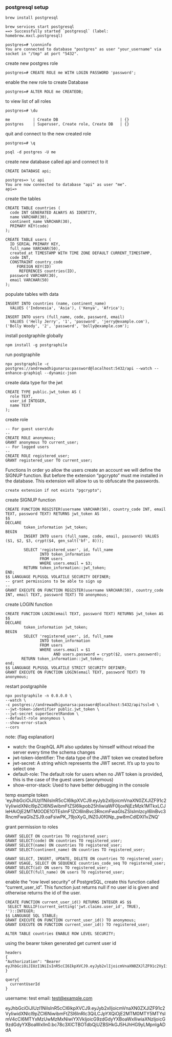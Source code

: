 ### postgresql setup

```
brew install postgresql
```


```
brew services start postgresql
==> Successfully started `postgresql` (label: homebrew.mxcl.postgresql)
```

```
postgres=# \conninfo
You are connected to database "postgres" as user "your_username" via socket in "/tmp" at port "5432".
```

create new postgres role

```
postgres=# CREATE ROLE me WITH LOGIN PASSWORD 'password';
```

enable the new role to create Database
```
postgres=# ALTER ROLE me CREATEDB;

```


to view list of all roles

```
postgres=# \du

me          | Create DB                           | {}
postgres    | Superuser, Create role, Create DB   | {}
```

quit and connect to the new created role

```
postgres=# \q

psql -d postgres -U me
```


create new database called api and connect to it 

```
CREATE DATABASE api;

postgres=> \c api
You are now connected to database "api" as user "me".
api=>
```

create the tables


```
CREATE TABLE countries (
  code INT GENERATED ALWAYS AS IDENTITY,
  name VARCHAR(30),
  continent_name VARCHAR(30),
  PRIMARY KEY(code)
);

CREATE TABLE users (
  ID SERIAL PRIMARY KEY,
  full_name VARCHAR(50),
  created_at TIMESTAMP WITH TIME ZONE DEFAULT CURRENT_TIMESTAMP,
  code INT,  
  CONSTRAINT country_code
     FOREIGN KEY(ID)
  	  REFERENCES countries(ID),
  password VARCHAR(30),
  email VARCHAR(50)
);
```

populate tables with data

```
INSERT INTO countries (name, continent_name)
  VALUES ('Indonesia', 'Asia'), ('Kenya', 'Africa');

INSERT INTO users (full_name, code, password, email)
  VALUES ('Helly Jerry', '1', 'password', 'jerry@example.com'), ('Bolly Woody', '2', 'password', 'bolly@example.com');

```

install postgraphile globally

```
npm install -g postgraphile
```

run postgraphile

```
npx postgraphile -c postgres://andrewadhigunarsa:password@localhost:5432/api --watch --enhance-graphiql --dynamic-json
```


create data type for the jwt

```
CREATE TYPE public.jwt_token AS (
  role TEXT,
  user_id INTEGER,
  name TEXT
);
```

create role 

```
-- For guest users\du
--
CREATE ROLE anonymous;
GRANT anonymous TO current_user;
-- For logged users
--
CREATE ROLE registered_user;
GRANT registered_user TO current_user;

```

Functions
In order yo allow the users create an account we will define the SIGNUP function.
But before the extension “pgcrypto” must me installed in the database. This extension will allow to us to obfuscate the passwords.

```
create extension if not exists "pgcrypto";
```

create SIGNUP function

```
CREATE FUNCTION REGISTER(username VARCHAR(50), country_code INT, email TEXT, password TEXT) RETURNS jwt_token AS
$$
DECLARE
        token_information jwt_token;
BEGIN      
        INSERT INTO users (full_name, code, email, password) VALUES ($1, $2, $3, crypt($4, gen_salt('bf', 8)));
        
        SELECT 'registered_user', id, full_name
               INTO token_information
               FROM users
               WHERE users.email = $3;
        RETURN token_information::jwt_token;
END;
$$ LANGUAGE PLPGSQL VOLATILE SECURITY DEFINER;
-- grant permissions to be able to sign up
--
GRANT EXECUTE ON FUNCTION REGISTER(username VARCHAR(50), country_code INT, email TEXT, password TEXT) TO anonymous;
```

create LOGIN function

```
CREATE FUNCTION LOGIN(email TEXT, password TEXT) RETURNS jwt_token AS
$$
DECLARE
        token_information jwt_token;
BEGIN
        SELECT 'registered_user', id, full_name
               INTO token_information
               FROM users
               WHERE users.email = $1
                     AND users.password = crypt($2, users.password);
       RETURN token_information::jwt_token;
end;
$$ LANGUAGE PLPGSQL VOLATILE STRICT SECURITY DEFINER;
GRANT EXECUTE ON FUNCTION LOGIN(email TEXT, password TEXT) TO anonymous;
```

restart postgraphile

```
npx postgraphile -n 0.0.0.0 \
--watch \
-c postgres://andrewadhigunarsa:password@localhost:5432/api?ssl=0 \
--jwt-token-identifier public.jwt_token \
--jwt-secret superSecretRandom \
--default-role anonymous \
--show-error-stack
--cors
```

note: (flag explanation)
- watch: the GraphQL API also updates by himself without reload the server every time the schema changes
- jwt-token-identifier: The data type of the JWT token we created before
- jwt-secret: A string which represents the JWT secret. It’s up to you to select one
- default-role: The default role for users when no JWT token is provided, this is the case of the guest users (anonymous)
- show-error-stack: Used to have better debugging in the console

temp example token
'eyJhbGciOiJIUzI1NiIsInR5cCI6IkpXVCJ9.eyJyb2xlIjoicmVnaXN0ZXJlZF91c2VyIiwidXNlcl9pZCI6NSwibmFtZSI6Ikpob25hIiwiaWF0IjoxNjEzMzk1MTkxLCJleHAiOjE2MTM0ODE1OTEsImF1ZCI6InBvc3RncmFwaGlsZSIsImlzcyI6InBvc3RncmFwaGlsZSJ9.oaFsiwPK_79joXyG_INZ0J0f0Np_pw8mCdlDXI1vZNQ'


grant permission to roles

```
GRANT SELECT ON countries TO registered_user;
GRANT SELECT(code) ON countries TO registered_user;
GRANT SELECT(name) ON countries TO registered_user;
GRANT SELECT(continent_name) ON countries TO registered_user;

GRANT SELECT, INSERT, UPDATE, DELETE ON countries TO registered_user;
GRANT USAGE, SELECT ON SEQUENCE countries_code_seq TO registered_user;
GRANT SELECT(id) ON users TO registered_user;
GRANT SELECT(full_name) ON users TO registered_user;
```

enable the “row level security” of PostgreSQL, create this function called “current_user_id”. This function just returns null if no user id is given and otherwise returns the id of the user.
 
 ```
CREATE FUNCTION current_user_id() RETURNS INTEGER AS $$
  SELECT NULLIF(current_setting('jwt.claims.user_id', TRUE), '')::INTEGER;
$$ LANGUAGE SQL STABLE;
GRANT EXECUTE ON FUNCTION current_user_id() TO anonymous;
GRANT EXECUTE ON FUNCTION current_user_id() TO registered_user;
```

```
ALTER TABLE countries ENABLE ROW LEVEL SECURITY;

```

using the bearer token generated get current user id

```
headers
{
"Authorization": "Bearer eyJhbGciOiJIUzI1NiIsInR5cCI6IkpXVCJ9.eyJyb2xlIjoicmVnaXN0ZXJlZF91c2VyIiwidXNlcl9pZCI6NSwibmFtZSI6Ikpob25hIiwiaWF0IjoxNjEzMzk1MTkxLCJleHAiOjE2MTM0ODE1OTEsImF1ZCI6InBvc3RncmFwaGlsZSIsImlzcyI6InBvc3RncmFwaGlsZSJ9.oaFsiwPK_79joXyG_INZ0J0f0Np_pw8mCdlDXI1vZNQ"
}

query{
  currentUserId
}
```

username: test
email: test@example.com

eyJhbGciOiJIUzI1NiIsInR5cCI6IkpXVCJ9.eyJyb2xlIjoicmVnaXN0ZXJlZF91c2VyIiwidXNlcl9pZCI6NiwibmFtZSI6InRlc3QiLCJpYXQiOjE2MTM0MTY5MTYsImV4cCI6MTYxMzUwMzMxNiwiYXVkIjoicG9zdGdyYXBoaWxlIiwiaXNzIjoicG9zdGdyYXBoaWxlIn0.bc78c3XlCTBOTdbQjUZBSHkGJ5HJhHG9yLMpnIgADdA
